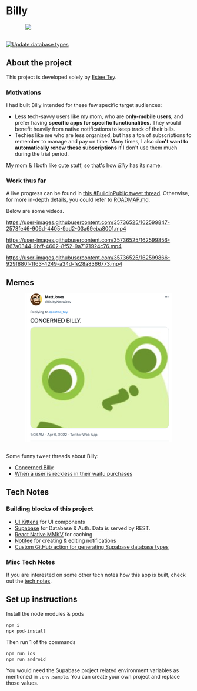# Billy

<div style="display: grid; place-items:center;">
    <img width="400" src="./demo/overview.gif"></img>
</div>

<br />

[![Update database types](https://github.com/lyqht/Billy/actions/workflows/update-types.yml/badge.svg)](https://github.com/lyqht/Billy/actions/workflows/update-types.yml)


## About the project

This project is developed solely by [Estee Tey](https://www.github.com/lyqht).

### Motivations

I had built Billy intended for these few specific target audiences:
- Less tech-savvy users like my mom, who are **only-mobile users**, and prefer having **specific apps for specific functionalities**. They would benefit heavily from native notifications to keep track of their bills.
- Techies like me who are less organized, but has a ton of subscriptions to remember to manage and pay on time. Many times, I also **don't want to automatically renew these subscriptions** if I don't use them much during the trial period. 

My mom & I both like cute stuff, so that's how _Billy_ has its name.

### Work thus far

A live progress can be found in [this #BuildInPublic tweet thread](https://twitter.com/estee_tey/status/1511017683440996359). Otherwise, for more in-depth details, you could refer to [ROADMAP.md](./ROADMAP.md).

Below are some videos.

https://user-images.githubusercontent.com/35736525/162599847-2573fe46-906d-4405-9ad2-03a69eba8001.mp4

https://user-images.githubusercontent.com/35736525/162599856-867a0344-9bff-4602-8f52-9a7171924c76.mp4

https://user-images.githubusercontent.com/35736525/162599866-929f880f-1f63-4249-a34d-fe28a8366773.mp4


## Memes

<div style="display: grid; place-items:center;">
    <img width="400" src="./demo/Concerned%20Billy.png"></img>
</div>

<br />

Some funny tweet threads about Billy:
- [Concerned Billy](https://twitter.com/RubyNovaDev/status/1511390234440839175)
- [When a user is reckless in their waifu purchases](https://twitter.com/estee_tey/status/1512439733409878018)
## Tech Notes

### Building blocks of this project

- [UI Kittens](https://github.com/akveo/react-native-ui-kitten) for UI components
- [Supabase](https://github.com/supabase/supabase) for Database & Auth. Data is served by REST.
- [React Native MMKV](https://github.com/mrousavy/react-native-mmkv) for caching
- [Notifee](https://github.com/invertase/notifee) for creating & editing notifications
- [Custom GitHub action for generating Supabase database types](https://blog.esteetey.dev/how-to-create-and-test-a-github-action-that-generates-types-from-supabase-database)
### Misc Tech Notes

If you are interested on some other tech notes how this app is built, check out the [tech notes](./TECH_NOTES.md).

## Set up instructions

Install the node modules & pods 

```
npm i
npx pod-install
```

Then run 1 of the commands 
```
npm run ios
npm run android
```

You would need the Supabase project related environment variables as mentioned in `.env.sample`. You can create your own project and replace those values. 
